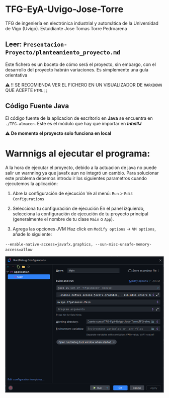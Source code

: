 # TFG-EyA-Uvigo-Jose-Torre

TFG de ingeniería en electrónica industrial y automática de la Universidad de Vigo (Uvigo). Estuidiante Jose Tomas Torre Pedroarena

## Leer: `Presentacion-Proyecto/planteamiento_proyecto.md`

Este fichero es un boceto de cómo será el proyecto, sin embargo, con el desarrollo del proyecto habrán variaciones. Es simplemente una guía orientativa

⚠️ !! SE RECOMIENDA VER EL FICHERO EN UN VISUALIZADOR DE `MARKDOWN` QUE ACEPTE `HTML` ¡¡

## Código Fuente Java

El código fuente de la aplicacion de escritorio en **Java** se encuentra en `./TFG-almacen`. Este es el módulo que hay que importar en _**IntellIJ**_

⚠️ **De momento el proyecto solo funciona en local**


# Warnnigs al ejecutar el programa:
A la hora de ejecutar el proyecto, debido a la actuacion de java no puede salir un warnning ya que javafx aun no integró un cambio. Para solucionar este problema debemos introdu ir los siguientes parametros cuando ejecutemos la aplicación: 

1. Abre la configuración de ejecución
Ve al menú: `Run` > `Edit Configurations`

2. Selecciona tu configuración de ejecución
En el panel izquierdo, selecciona la configuración de ejecución de tu proyecto principal (generalmente el nombre de tu clase `Main` o `App`).

3. Agrega las opciones JVM
Haz click en `Modify options` -> `VM options`, añade lo siguiente:


`--enable-native-access=javafx.graphics, --sun-misc-unsafe-memory-access=allow`

![alt text](Presentacion-Proyecto/imagenes/img-readme/image.png)

